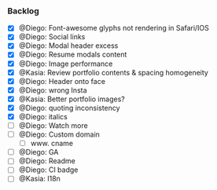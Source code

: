 ### Backlog

- [x] @Diego: Font-awesome glyphs not rendering in Safari/IOS
- [x] @Diego: Social links
- [x] @Diego: Modal header excess
- [x] @Diego: Resume modals content
- [x] @Diego: Image performance
- [x] @Kasia: Review portfolio contents & spacing homogeneity
- [x] @Diego: Header onto face
- [x] @Diego: wrong Insta
- [x] @Kasia: Better portfolio images?
- [x] @Diego: quoting inconsistency
- [x] @Diego: italics
- [ ] @Diego: Watch more
- [ ] @Diego: Custom domain
  - [ ] www. cname
- [ ] @Diego: GA
- [ ] @Diego: Readme
- [ ] @Diego: CI badge
- [ ] @Kasia: I18n